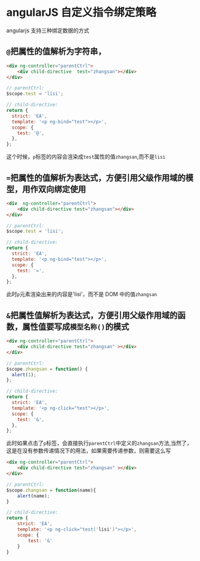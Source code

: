 # angularJS 自定义指令绑定策略

angularjs 支持三种绑定数据的方式

## `@`把属性的值解析为字符串，

```html
<div ng-controller="parentCtrl">
    <div child-directive  test="zhangsan"></div>
</div>
```

```js
// parentCtrl:
$scope.test = 'lisi';

// child-directive:
return {
  strict: 'EA',
  template: '<p ng-bind="test"></p>',
  scope: {
    test: '@',
  },
};
```

这个时候，`p`标签的内容会渲染成`test`属性的值`zhangsan`,而不是`lisi`

## `=`把属性的值解析为表达式，方便引用父级作用域的模型，用作双向绑定使用

```html
<div  ng-controller="parentCtrl">
    <div child-directive test="zhangsan"></div>
</div>
```

```js
// parentCtrl:
$scope.test = 'lisi';

// child-directive:
return {
  strict: 'EA',
  template: '<p ng-bind="test"></p>',
  scope: {
    test: '=',
  },
};
```

此时`p`元素渲染出来的内容是'lisi'，而不是 DOM 中的值`zhangsan`

## `&`把属性值解析为表达式，方便引用父级作用域的函数，属性值要写成`模型名称()`的模式

```html
<div ng-controller="parentCtrl">
    <div child-directive test="zhangsan" ></div>
</div>
```

```js
// parentCtrl:
$scope.zhangsan = function() {
  alert(1);
};

// child-directive:
return {
  strict: 'EA',
  template: '<p ng-click="test"></p>',
  scope: {
    test: '&',
  },
};
```

此时如果点击了`p`标签，会直接执行`parentCtrl`中定义的`zhangsan`方法,当然了，这是在没有参数传递情况下的用法，如果需要传递参数，则需要这么写

```html
<div ng-controller="parentCtrl">
    <div child-directive test="zhangsan" ></div>
</div>
```

```js
// parentCtrl:
$scope.zhangsan = function(name){
    alert(name);
}

// child-directive:
return {
    strict: 'EA',
    template: '<p ng-click="test('lisi')"></p>',
    scope: {
        test: '&'
    }
}
```

